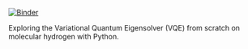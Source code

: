 [![Binder](https://mybinder.org/badge_logo.svg)](https://mybinder.org/v2/gh/jjgoings/VQE/master)

Exploring the Variational Quantum Eigensolver (VQE) from scratch on molecular hydrogen with Python.
